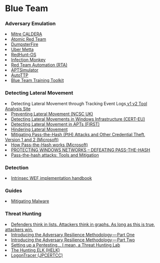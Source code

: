 # Blue Team

<h3>Adversary Emulation</h3>

<li><a href="https://github.com/mitre/caldera">Mitre CALDERA</a>
<li><a href="https://github.com/redcanaryco/atomic-red-team">Atomic Red Team</a>
<li><a href="https://github.com/TryCatchHCF/DumpsterFire">DumpsterFire</a>
<li><a href="https://github.com/uber-common/metta">Uber Metta</a>
<li><a href="https://github.com/redhuntlabs/RedHunt-OS">RedHunt-OS</a>
<li><a href="https://github.com/guardicore/monkey">Infection Monkey</a>
<li><a href="https://github.com/endgameinc/RTA">Red Team Automation (RTA)</a>
<li><a href="https://github.com/NextronSystems/APTSimulator">APTSimulator</a>
<li><a href="https://github.com/jymcheong/AutoTTP">AutoTTP</a>
<li><a href="https://www.bt3.no/">Blue Team Training Toolkit</a>


  
<h3>Detecting Lateral Movement</h3>
<li>Detecting Lateral Movement through Tracking Event Logs<a href="https://www.jpcert.or.jp/english/pub/sr/20170612ac-ir_research_en.pdf"> v1</a><a href="https://www.jpcert.or.jp/english/pub/sr/Detecting%20Lateral%20Movement%20through%20Tracking%20Event%20Logs_version2.pdf"> v2</a><a href="https://jpcertcc.github.io/ToolAnalysisResultSheet"> Tool Analysis Site</a>
<li><a href="https://www.ncsc.gov.uk/guidance/preventing-lateral-movement">Preventing Lateral Movement (NCSC UK)</a>
<li><a href="http://cert.europa.eu/static/WhitePapers/CERT-EU_SWP_17-002_Lateral_Movements.pdf">Detecting Lateral Movements in Windows Infrastructure (CERT-EU)</a>
<li><a href="https://www.first.org/resources/papers/conf2016/FIRST-2016-105.pdf">Detecting Lateral Movement in APTs (FIRST)</a>
<li><a href="https://labs.portcullis.co.uk/blog/hindering-lateral-movement">Hindering Lateral Movement</a>
<li><a href="https://www.microsoft.com/en-us/download/details.aspx?id=36036">Mitigating Pass-the-Hash (PtH) Attacks and Other Credential Theft, Version 1 and 2 (Microsoft)</a>
<li><a href="http://download.microsoft.com/download/C/3/B/C3BD2D13-FC9B-4FAB-A1E7-43FC5DE5CFB2/PassTheHashAttack-DataSheet.pdf">How Pass-the-Hash works (Microsoft)</a>
<li><a href="https://dfirblog.wordpress.com/2015/11/08/protecting-windows-networks-defeating-pass-the-hash">PROTECTING WINDOWS NETWORKS – DEFEATING PASS-THE-HASH</a>
<li><a href="https://www.sans.org/reading-room/whitepapers/testing/pass-the-hash-attacks-tools-mitigation-33283">Pass-the-hash attacks: Tools and Mitigation</a>



<h3>Detection</h3>
<li><a href="https://github.com/Intrinsec/WEF-handbook-appendix">Intrinsec WEF implementation handbook</a>

<h3>Guides</h3>
<li><a href="https://www.ncsc.gov.uk/guidance/mitigating-malware">Mitigating Malware</a>

<h3>Threat Hunting</h3>
<li><a href="https://blogs.technet.microsoft.com/johnla/2015/04/26/defenders-think-in-lists-attackers-think-in-graphs-as-long-as-this-is-true-attackers-win/">Defenders think in lists. Attackers think in graphs. As long as this is true, attackers win.</a>
<li><a href="https://posts.specterops.io/introducing-the-adversary-resilience-methodology-part-one-e38e06ffd604">Introducing the Adversary Resilience Methodology — Part One</a>
<li><a href="https://posts.specterops.io/introducing-the-adversary-resilience-methodology-part-two-279a1ed7863d">Introducing the Adversary Resilience Methodology — Part Two</a>
<li><a href="https://cyberwardog.blogspot.com.es/2017/02/setting-up-pentesting-i-mean-threat.html">Setting up a Pentesting... I mean, a Threat Hunting Lab</a>
<li><a href="https://github.com/Cyb3rWard0g/HELK">The Hunting ELK (HELK)</a>
<li><a href="https://github.com/JPCERTCC/LogonTracer">LogonTracer (JPCERTCC)</a>

